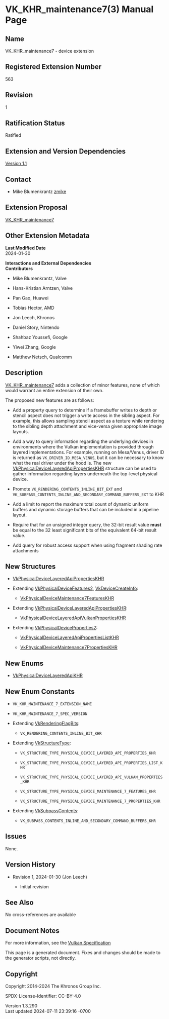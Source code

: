 # VK_KHR_maintenance7(3) Manual Page

## Name

VK_KHR_maintenance7 - device extension



## <a href="#_registered_extension_number" class="anchor"></a>Registered Extension Number

563

## <a href="#_revision" class="anchor"></a>Revision

1

## <a href="#_ratification_status" class="anchor"></a>Ratification Status

Ratified

## <a href="#_extension_and_version_dependencies" class="anchor"></a>Extension and Version Dependencies

[Version 1.1](#versions-1.1)  

## <a href="#_contact" class="anchor"></a>Contact

- Mike Blumenkrantz <a
  href="https://github.com/KhronosGroup/Vulkan-Docs/issues/new?body=%5BVK_KHR_maintenance7%5D%20@zmike%0A*Here%20describe%20the%20issue%20or%20question%20you%20have%20about%20the%20VK_KHR_maintenance7%20extension*"
  target="_blank" rel="nofollow noopener"><em></em>zmike</a>

## <a href="#_extension_proposal" class="anchor"></a>Extension Proposal

[VK_KHR_maintenance7](https://github.com/KhronosGroup/Vulkan-Docs/tree/main/proposals/VK_KHR_maintenance7.adoc)

## <a href="#_other_extension_metadata" class="anchor"></a>Other Extension Metadata

**Last Modified Date**  
2024-01-30

**Interactions and External Dependencies**  
**Contributors**  
- Mike Blumenkrantz, Valve

- Hans-Kristian Arntzen, Valve

- Pan Gao, Huawei

- Tobias Hector, AMD

- Jon Leech, Khronos

- Daniel Story, Nintendo

- Shahbaz Youssefi, Google

- Yiwei Zhang, Google

- Matthew Netsch, Qualcomm

## <a href="#_description" class="anchor"></a>Description

[VK_KHR_maintenance7](https://registry.khronos.org/vulkan/specs/1.3-extensions/man/html/VK_KHR_maintenance7.html) adds a collection of
minor features, none of which would warrant an entire extension of their
own.

The proposed new features are as follows:

- Add a property query to determine if a framebuffer writes to depth or
  stencil aspect does not trigger a write access in the sibling aspect.
  For example, this allows sampling stencil aspect as a texture while
  rendering to the sibling depth attachment and vice-versa given
  appropriate image layouts.

- Add a way to query information regarding the underlying devices in
  environments where the Vulkan implementation is provided through
  layered implementations. For example, running on Mesa/Venus, driver ID
  is returned as `VK_DRIVER_ID_MESA_VENUS`, but it can be necessary to
  know what the real driver under the hood is. The new
  [VkPhysicalDeviceLayeredApiPropertiesKHR](https://registry.khronos.org/vulkan/specs/1.3-extensions/man/html/VkPhysicalDeviceLayeredApiPropertiesKHR.html)
  structure can be used to gather information regarding layers
  underneath the top-level physical device.

- Promote `VK_RENDERING_CONTENTS_INLINE_BIT_EXT` and
  `VK_SUBPASS_CONTENTS_INLINE_AND_SECONDARY_COMMAND_BUFFERS_EXT` to KHR

- Add a limit to report the maximum total count of dynamic uniform
  buffers and dynamic storage buffers that can be included in a pipeline
  layout.

- Require that for an unsigned integer query, the 32-bit result value
  **must** be equal to the 32 least significant bits of the equivalent
  64-bit result value.

- Add query for robust access support when using fragment shading rate
  attachments

## <a href="#_new_structures" class="anchor"></a>New Structures

- [VkPhysicalDeviceLayeredApiPropertiesKHR](https://registry.khronos.org/vulkan/specs/1.3-extensions/man/html/VkPhysicalDeviceLayeredApiPropertiesKHR.html)

- Extending [VkPhysicalDeviceFeatures2](https://registry.khronos.org/vulkan/specs/1.3-extensions/man/html/VkPhysicalDeviceFeatures2.html),
  [VkDeviceCreateInfo](https://registry.khronos.org/vulkan/specs/1.3-extensions/man/html/VkDeviceCreateInfo.html):

  - [VkPhysicalDeviceMaintenance7FeaturesKHR](https://registry.khronos.org/vulkan/specs/1.3-extensions/man/html/VkPhysicalDeviceMaintenance7FeaturesKHR.html)

- Extending
  [VkPhysicalDeviceLayeredApiPropertiesKHR](https://registry.khronos.org/vulkan/specs/1.3-extensions/man/html/VkPhysicalDeviceLayeredApiPropertiesKHR.html):

  - [VkPhysicalDeviceLayeredApiVulkanPropertiesKHR](https://registry.khronos.org/vulkan/specs/1.3-extensions/man/html/VkPhysicalDeviceLayeredApiVulkanPropertiesKHR.html)

- Extending
  [VkPhysicalDeviceProperties2](https://registry.khronos.org/vulkan/specs/1.3-extensions/man/html/VkPhysicalDeviceProperties2.html):

  - [VkPhysicalDeviceLayeredApiPropertiesListKHR](https://registry.khronos.org/vulkan/specs/1.3-extensions/man/html/VkPhysicalDeviceLayeredApiPropertiesListKHR.html)

  - [VkPhysicalDeviceMaintenance7PropertiesKHR](https://registry.khronos.org/vulkan/specs/1.3-extensions/man/html/VkPhysicalDeviceMaintenance7PropertiesKHR.html)

## <a href="#_new_enums" class="anchor"></a>New Enums

- [VkPhysicalDeviceLayeredApiKHR](https://registry.khronos.org/vulkan/specs/1.3-extensions/man/html/VkPhysicalDeviceLayeredApiKHR.html)

## <a href="#_new_enum_constants" class="anchor"></a>New Enum Constants

- `VK_KHR_MAINTENANCE_7_EXTENSION_NAME`

- `VK_KHR_MAINTENANCE_7_SPEC_VERSION`

- Extending [VkRenderingFlagBits](https://registry.khronos.org/vulkan/specs/1.3-extensions/man/html/VkRenderingFlagBits.html):

  - `VK_RENDERING_CONTENTS_INLINE_BIT_KHR`

- Extending [VkStructureType](https://registry.khronos.org/vulkan/specs/1.3-extensions/man/html/VkStructureType.html):

  - `VK_STRUCTURE_TYPE_PHYSICAL_DEVICE_LAYERED_API_PROPERTIES_KHR`

  - `VK_STRUCTURE_TYPE_PHYSICAL_DEVICE_LAYERED_API_PROPERTIES_LIST_KHR`

  - `VK_STRUCTURE_TYPE_PHYSICAL_DEVICE_LAYERED_API_VULKAN_PROPERTIES_KHR`

  - `VK_STRUCTURE_TYPE_PHYSICAL_DEVICE_MAINTENANCE_7_FEATURES_KHR`

  - `VK_STRUCTURE_TYPE_PHYSICAL_DEVICE_MAINTENANCE_7_PROPERTIES_KHR`

- Extending [VkSubpassContents](https://registry.khronos.org/vulkan/specs/1.3-extensions/man/html/VkSubpassContents.html):

  - `VK_SUBPASS_CONTENTS_INLINE_AND_SECONDARY_COMMAND_BUFFERS_KHR`

## <a href="#_issues" class="anchor"></a>Issues

None.

## <a href="#_version_history" class="anchor"></a>Version History

- Revision 1, 2024-01-30 (Jon Leech)

  - Initial revision

## <a href="#_see_also" class="anchor"></a>See Also

No cross-references are available

## <a href="#_document_notes" class="anchor"></a>Document Notes

For more information, see the <a
href="https://registry.khronos.org/vulkan/specs/1.3-extensions/html/vkspec.html#VK_KHR_maintenance7"
target="_blank" rel="noopener">Vulkan Specification</a>

This page is a generated document. Fixes and changes should be made to
the generator scripts, not directly.

## <a href="#_copyright" class="anchor"></a>Copyright

Copyright 2014-2024 The Khronos Group Inc.

SPDX-License-Identifier: CC-BY-4.0

Version 1.3.290  
Last updated 2024-07-11 23:39:16 -0700
